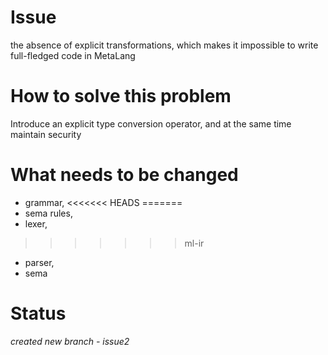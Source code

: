 # Issue

the absence of explicit transformations, which makes it impossible to write full-fledged code in MetaLang

# How to solve this problem

Introduce an explicit type conversion operator, and at the same time maintain security

# What needs to be changed

 * grammar, 
<<<<<<< HEADS
=======
 * sema rules, 
 * lexer, 
>>>>>>> ml-ir
 * parser, 
 * sema

# Status

*created new branch - issue2* 